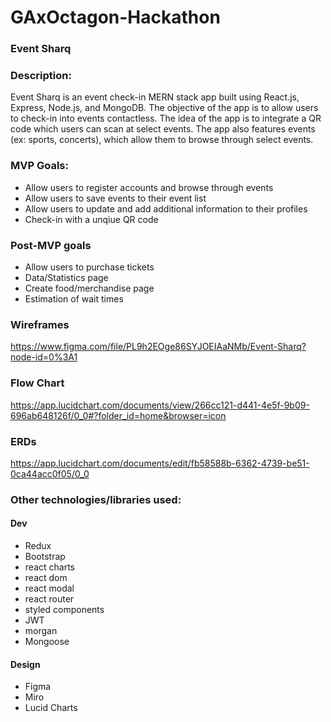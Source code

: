 # GAxOctagon-Hackathon

### Event Sharq

### Description:
Event Sharq is an event check-in MERN stack app built using React.js, Express, Node.js, and MongoDB. The objective of the app is to allow users to check-in into events contactless. The idea of the app is to integrate a QR code which users can scan at select events. The app also features events (ex: sports, concerts), which allow them to browse through select events.

### MVP Goals:
- Allow users to register accounts and browse through events
- Allow users to save events to their event list
- Allow users to update and add additional information to their profiles
- Check-in with a unqiue QR code

### Post-MVP goals
- Allow users to purchase tickets
- Data/Statistics page
- Create food/merchandise page
- Estimation of wait times

### Wireframes
https://www.figma.com/file/PL9h2EOge86SYJOEIAaNMb/Event-Sharq?node-id=0%3A1

### Flow Chart

https://app.lucidchart.com/documents/view/266cc121-d441-4e5f-9b09-696ab648126f/0_0#?folder_id=home&browser=icon

### ERDs

https://app.lucidchart.com/documents/edit/fb58588b-6362-4739-be51-0ca44acc0f05/0_0

### Other technologies/libraries used:

#### Dev
- Redux
- Bootstrap
- react charts
- react dom
- react modal
- react router
- styled components
- JWT
- morgan
- Mongoose

#### Design
- Figma
- Miro
- Lucid Charts